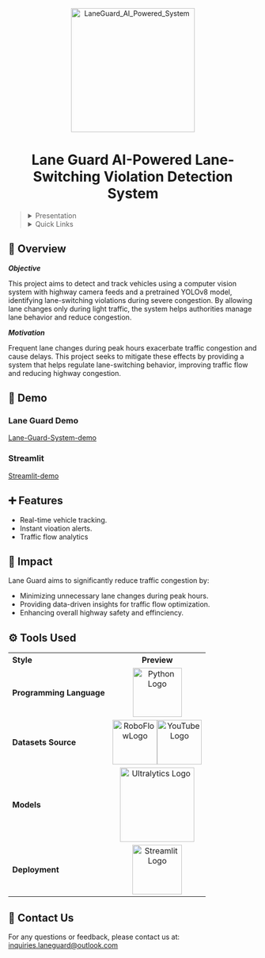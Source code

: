 <div align="center">
    <img src="https://github.com/user-attachments/assets/3826f430-9eea-441c-958b-55f2a4f2e35e" alt="LaneGuard_AI_Powered_System" width="250"/>
  <h1>Lane Guard AI-Powered Lane-Switching Violation Detection System</h1>
</div>

> <details><summary>Presentation</summary>
>
> - [View Presentation](https://drive.google.com/file/d/1QBXBmEUJfXIb1FVscolJrN0iH4n6S3Xj/view?usp=sharing)
>
> </details>
>
> <details><summary>Quick Links</summary>
>
> - [📍 Overview](#-overview)
> - [🎥 Demo](#-demo)
> - [➕ Features](#-features)
> - [🚨 Impact](#-usage)
> - [⚙️ Tools Used](#-tools-used)
> - [📩 Contact Us](#-contact-uus)
> </details>


## 📍 Overview

***Objective***

This project aims to detect and track vehicles using a computer vision system with highway camera feeds and a pretrained YOLOv8 model, identifying lane-switching violations during severe congestion. By allowing lane changes only during light traffic, the system helps authorities manage lane behavior and reduce congestion.

***Motivation***

Frequent lane changes during peak hours exacerbate traffic congestion and cause delays. This project seeks to mitigate these effects by providing a system that helps regulate lane-switching behavior, improving traffic flow and reducing highway congestion.<br>

## 🎥 Demo

### Lane Guard Demo

[Lane-Guard-System-demo](https://github.com/user-attachments/assets/522d8f8f-8b8a-4371-9afc-89b90cd63375)

### Streamlit

[Streamlit-demo](https://github.com/user-attachments/assets/100ed95a-6a80-4beb-b060-d7a0101ab305)



## ➕ Features





- Real-time vehicle tracking.
- Instant vioation alerts.
- Traffic flow analytics

## 🚨 Impact
Lane Guard aims to significantly reduce traffic congestion by:
- Minimizing unnecessary lane changes during peak hours.
- Providing data-driven insights for traffic flow optimization.
- Enhancing overall highway safety and effinciency.




## ⚙️ Tools Used

<table>
  <tr>
    <th style="text-align: left;">Style</th>
    <th style="text-align: center;">Preview</th>
  </tr>
  <tr>
    <td><strong>Programming Language</strong></td>
    <td align="center">
      <a href="https://www.python.org/" target="_blank">
        <img src="https://www.svgrepo.com/show/376344/python.svg" width="99" alt="Python Logo">
      </a>
    </td>
  </tr>
<tr>
  <td><strong>Datasets Source</strong></td>
  <td align="center">
    <a href="https://roboflow.com" target="_blank" style="display: inline-block;">
      <img src="https://avatars.githubusercontent.com/u/53104118?s=280&v=4" alt="RoboFlowLogo" width="90">
    </a><a href="https://www.youtube.com" target="_blank" style="display: inline-block;">
      <img src="https://iconape.com/wp-content/png_logo_vector/youtube-minimal-icon.png" alt="YouTube Logo" width="90">
    </a>
  </td>
</tr>
  <tr>
    <td><strong>Models</strong></td>
    <td align="center">
      <a href="https://docs.ultralytics.com/" target="_blank">
        <img src="https://gsma.my.site.com/mwcoem/servlet/servlet.FileDownload?file=00P6900003Sh4YOEAZ" width="150" alt="Ultralytics Logo">
      </a>
    </td>
  </tr>
  <tr>
    <td><strong>Deployment</strong></td>
    <td align="center">
      <a href="https://streamlit.io/" target="_blank">
        <img src="https://streamlit.io/images/brand/streamlit-logo-secondary-colormark-darktext.png" width="100" alt="Streamlit Logo">
      </a>
    </td>
  </tr>
</table>

## 📩 Contact Us
<p>
  For any questions or feedback, please contact us at: 
  <a href="mailto:inquiries.laneguard@outlook.com">inquiries.laneguard@outlook.com</a>
</p>

